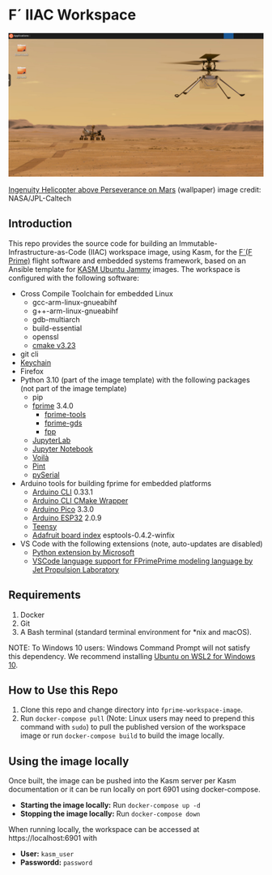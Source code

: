 # F´ IIAC Workspace

![](./screenshot-of-fprime-workspace-image-with-ingenuity-above-perseverance-on-mars-wallpaper.png)

[Ingenuity Helicopter above Perseverance on Mars](https://photojournal.jpl.nasa.gov/catalog/PIA24127) (wallpaper) image credit: NASA/JPL-Caltech

## Introduction

This repo provides the source code for building an Immutable-Infrastructure-as-Code (IIAC) workspace image, using Kasm, for the [F´(F Prime)](https://github.com/nasa/fprime) flight software and embedded systems framework, based on an Ansible template for [KASM Ubuntu Jammy](https://hub.docker.com/r/kasmweb/core-ubuntu-jammy) images.  The workspace is configured with the following software:

- Cross Compile Toolchain for embedded Linux
  - gcc-arm-linux-gnueabihf
  - g++-arm-linux-gnueabihf
  - gdb-multiarch
  - build-essential
  - openssl
  - [cmake v3.23](http://www.cmake.org/files/v3.23)
- git cli
- [Keychain](https://www.funtoo.org/Keychain)
- Firefox
- Python 3.10 (part of the image template) with the following packages (not part of the image template)
    - pip
    - [fprime](https://github.com/nasa/fprime) 3.4.0
        - [fprime-tools](https://github.com/fprime-community/fprime-tools)
        - [fprime-gds](https://github.com/fprime-community/fprime-gds)
        - [fpp](https://github.com/fprime-community/fpp)
    - [JupyterLab](https://jupyter.org/)
    - [Jupyter Notebook](https://jupyter.org/)
    - [Voilà](https://voila.readthedocs.io/en/stable/index.html)
    - [Pint](https://pint.readthedocs.io/en/stable/)
    - [pySerial](https://github.com/pyserial/pyserial)
- Arduino tools for building fprime for embedded platforms
    - [Arduino CLI](https://github.com/arduino/arduino-cli) 0.33.1
    - [Arduino CLI CMake Wrapper](https://github.com/SterlingPeet/arduino-cli-cmake-wrapper)
    - [Arduino Pico](https://github.com/earlephilhower/arduino-pico) 3.3.0
    - [Arduino ESP32](https://github.com/espressif/arduino-esp32) 2.0.9
    - [Teensy](https://www.pjrc.com/teensy/td_download.html)
    - [Adafruit board index](https://github.com/adafruit/arduino-board-index) esptools-0.4.2-winfix
- VS Code with the following extensions (note, auto-updates are disabled)
    - [Python extension by Microsoft](https://marketplace.visualstudio.com/items?itemName=ms-python.python)
    - [VSCode language support for FPrimePrime modeling language by Jet Propulsion Laboratory](https://marketplace.visualstudio.com/items?itemName=jet-propulsion-laboratory.fpp)

## Requirements

1. Docker
2. Git
3. A Bash terminal (standard terminal environment for *nix and macOS).

NOTE: To Windows 10 users: Windows Command Prompt will not satisfy this dependency. We recommend installing [Ubuntu on WSL2 for Windows 10](https://ubuntu.com/tutorials/install-ubuntu-on-wsl2-on-windows-10).

## How to Use this Repo

1. Clone this repo and change directory into `fprime-workspace-image`.
1. Run `docker-compose pull` (Note: Linux users may need to prepend this command with `sudo`) to pull the published version of the workspace image or run `docker-compose build` to build the image locally.

## Using the image locally

Once built, the image can be pushed into the Kasm server per Kasm documentation or it can be run locally on port 6901 using docker-compose.

- **Starting the image locally:** Run `docker-compose up -d`
- **Stopping the image locally:** Run `docker-compose down`

When running locally, the workspace can be accessed at https://localhost:6901 with
- **User:** `kasm_user`
- **Passwordd:** `password`
